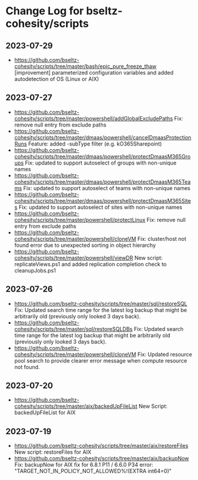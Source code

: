 # Change Log for bseltz-cohesity/scripts

## 2023-07-29

* <https://github.com/bseltz-cohesity/scripts/tree/master/bash/epic_pure_freeze_thaw> [improvement] parameterized configuration variables and added autodetection of OS (Linux or AIX)

## 2023-07-27

* <https://github.com/bseltz-cohesity/scripts/tree/master/powershell/addGlobalExcludePaths> Fix: remove null entry from exclude paths
* <https://github.com/bseltz-cohesity/scripts/tree/master/dmaas/powershell/cancelDmaasProtectionRuns> Feature: added -subType filter (e.g. kO365Sharepoint)
* <https://github.com/bseltz-cohesity/scripts/tree/master/dmaas/powershell/protectDmaasM365Groups> Fix: updated to support autoselect of groups with non-unique names
* <https://github.com/bseltz-cohesity/scripts/tree/master/dmaas/powershell/protectDmaasM365Teams> Fix: updated to support autoselect of teams with non-unique names
* <https://github.com/bseltz-cohesity/scripts/tree/master/dmaas/powershell/protectDmaasM365Sites> Fix: updated to support autoselect of sites with non-unique names
* <https://github.com/bseltz-cohesity/scripts/tree/master/powershell/protectLinux> Fix: remove null entry from exclude paths
* <https://github.com/bseltz-cohesity/scripts/tree/master/powershell/cloneVM> Fix: cluster/host not found error due to unexpected sorting in object hierarchy
* <https://github.com/bseltz-cohesity/scripts/tree/master/powershell/viewDR> New script: replicateViews.ps1 and added replication completion check to cleanupJobs.ps1

## 2023-07-26

* <https://github.com/bseltz-cohesity/scripts/tree/master/sql/restoreSQL> Fix: Updated search time range for the latest log backup that might be arbitrarily old (previously only looked 3 days back).
* <https://github.com/bseltz-cohesity/scripts/tree/master/sql/restoreSQLDBs> Fix: Updated search time range for the latest log backup that might be arbitrarily old (previously only looked 3 days back).
* <https://github.com/bseltz-cohesity/scripts/tree/master/powershell/cloneVM> Fix: Updated resource pool search to provide clearer error message when compute resource not found.

## 2023-07-20

* <https://github.com/bseltz-cohesity/scripts/tree/master/aix/backedUpFileList> New Script: backedUpFileList for AIX

## 2023-07-19

* <https://github.com/bseltz-cohesity/scripts/tree/master/aix/restoreFiles> New script: restoreFiles for AIX
* <https://github.com/bseltz-cohesity/scripts/tree/master/aix/backupNow> Fix: backupNow for AIX fix for 6.8.1 P11 / 6.6.0 P34 error: "TARGET_NOT_IN_POLICY_NOT_ALLOWED%!(EXTRA int64=0)"
